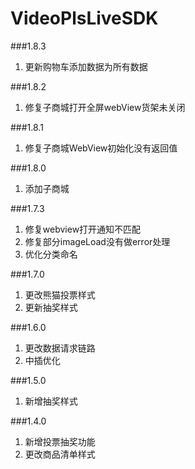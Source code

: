 # VideoPlsLiveSDK
###1.8.3
1. 更新购物车添加数据为所有数据

###1.8.2
1. 修复子商城打开全屏webView货架未关闭

###1.8.1
1. 修复子商城WebView初始化没有返回值

###1.8.0
1. 添加子商城

###1.7.3
1. 修复webview打开通知不匹配
2. 修复部分imageLoad没有做error处理
3. 优化分类命名

###1.7.0
1. 更改熊猫投票样式
2. 更新抽奖样式

###1.6.0
1. 更改数据请求链路
2. 中插优化

###1.5.0
1. 新增抽奖样式


###1.4.0
1. 新增投票抽奖功能
2. 更改商品清单样式
